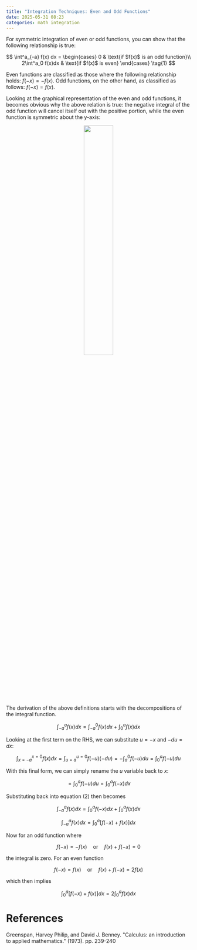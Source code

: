 ```yaml
---
title: "Integration Techniques: Even and Odd Functions"
date: 2025-05-31 08:23
categories: math integration
---
```


For symmetric integration of even or odd functions, you can show that the following relationship is true:


$$
  \int^a_{-a} f(x) dx =
    \begin{cases}
      0 & \text{if $f(x)$ is an odd function}\\
      2\int^a_0 f(x)dx & \text{if $f(x)$ is even}
    \end{cases}
    \tag{1}
$$


Even functions are classified as those where the following relationship holds: $f(-x) = -f(x)$. Odd functions, on the other hand, as classified as follows: $f(-x) = f(x)$.

Looking at the graphical representation of the even and odd functions, it becomes obvious why the above relation is true: the negative integral of the odd function will cancel itself out with the positive portion, while the even function is symmetric about the y-axis:

<p align="center" width="100%">
    <img width="40%" src="{{ '/assets/images/even_odd_functions.png' | relative_url }}">
</p>

The derivation of the above definitions starts with the decompositions of the integral function.

$$
\int^a_{-a} f(x) dx = \int^0_{-a} f(x) dx + \int^a_0 f(x) dx \tag{2}
$$

Looking at the first term on the RHS, we can substitute $u = -x$ and $-du = dx$: 

$$
\int^{x=0}_{x=-a} f(x) dx = \int^{u=0}_{u=a} f(-u) (-du) = -\int^0_{a} f(-u) du = \int^a_{0} f(-u) du
$$

With this final form, we can simply rename the $u$ variable back to $x$:

$$
= \int^a_{0} f(-u) du = \int^a_{0} f(-x) dx
$$

Substituting back into equation $(2)$ then becomes

$$
\int^a_{-a} f(x) dx = \int^a_0 f(-x) dx + \int^a_0 f(x) dx
$$

$$
\int^a_{-a} f(x) dx = \int^a_0 \left[ f(-x) + f(x)\right] dx \tag{3}
$$

Now for an odd function where

$$
f(-x) = -f(x) \quad \text{or} \quad f(x) + f(-x) = 0
$$

the integral is zero. For an even function

$$
f(-x) = f(x) \quad \text{or} \quad f(x) + f(-x) = 2f(x)
$$

which then implies

$$
\int^a_0 \left[ f(-x) + f(x)\right] dx = 2 \int^a_0 f(x) dx
$$


# References

Greenspan, Harvey Philip, and David J. Benney. "Calculus: an introduction to applied mathematics." (1973). pp. 239-240
